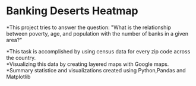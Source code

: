 # Banking Deserts Heatmap

*This project tries to answer the question: "What is the relationship between poverty, age, and population with the number of banks in a given area?" 

*This task is accomplished by using census data for every zip code across the country.  
*Visualizing this data by creating layered maps with Google maps.
*Summary statistice and visualizations created using Python,Pandas and Matplotlib


